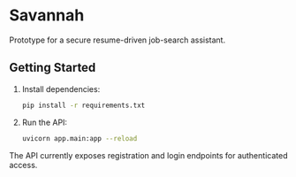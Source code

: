 # Savannah

Prototype for a secure resume-driven job-search assistant.

## Getting Started

1. Install dependencies:
   ```bash
   pip install -r requirements.txt
   ```
2. Run the API:
   ```bash
   uvicorn app.main:app --reload
   ```

The API currently exposes registration and login endpoints for authenticated access.

